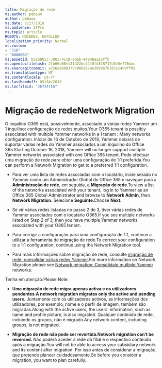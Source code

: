 ```yaml
---
title: Migração de rede
ms.author: pebaum
author: pebaum
ms.date: 7/27/2018
ms.audience: ITPro
ms.topic: article
ROBOTS: NOINDEX, NOFOLLOW
localization_priority: Normal
ms.custom:
- "716"
- "6000002"
ms.assetid: b5ab885c-3803-4cc8-adab-94848e226ffb
ms.openlocfilehash: 2fb66d68e131d22bc44f0fd878717d5e5e776dac
ms.sourcegitcommit: a256e8680379c006287ae30996763051c4d9ff85
ms.translationtype: MT
ms.contentlocale: pt-PT
ms.lasthandoff: 09/04/2019
ms.locfileid: "36734716"
---
```

# <a name="network-migration"></a><span data-ttu-id="fce77-102">Migração de rede</span><span class="sxs-lookup"><span data-stu-id="fce77-102">Network Migration</span></span>

<span data-ttu-id="fce77-103">O inquilino O365 está, possivelmente, associado a várias redes Yammer um 1 inquilino: configuração de redes muitos.</span><span class="sxs-lookup"><span data-stu-id="fce77-103">Your O365 tenant is possibly associated with multiple Yammer networks in a 1 tenant : Many networks configuration.</span></span> <span data-ttu-id="fce77-104">Iniciar de 16 de Outubro de 2018, Yammer deixará de suportar várias redes do Yammer associados a um inquilino do Office 365.</span><span class="sxs-lookup"><span data-stu-id="fce77-104">Starting October 16, 2018, Yammer will no longer support multiple Yammer networks associated with one Office 365 tenant.</span></span> <span data-ttu-id="fce77-105">Pode efectuar uma migração de rede para obter uma configuração de 1:1 preferida.</span><span class="sxs-lookup"><span data-stu-id="fce77-105">You can perform a Network Migration to get to a preferred 1:1 configuration.</span></span>
  
- <span data-ttu-id="fce77-106">Para ver uma lista de redes associadas com o locatário, inicie sessão no Yammer como um Administrador Global do Office 365 e navegue para a **Administração de rede**, em seguida, a **Migração de rede**.</span><span class="sxs-lookup"><span data-stu-id="fce77-106">To view a list of the networks associated with your tenant, log in to Yammer as an Office 365 Global Administrator and browse to **Network Admin**, then **Network Migration**.</span></span> <span data-ttu-id="fce77-107">Selecione **Seguinte**.</span><span class="sxs-lookup"><span data-stu-id="fce77-107">Choose **Next**.</span></span>

- <span data-ttu-id="fce77-108">Se vir várias redes listadas no passo 2 de 3, tiver várias redes de Yammer associados com o locatário O365.</span><span class="sxs-lookup"><span data-stu-id="fce77-108">If you see multiple networks listed on Step 2 of 3, then you have multiple Yammer networks associated with your O365 tenant.</span></span>

- <span data-ttu-id="fce77-109">Para corrigir a configuração para uma configuração de 1:1, continue a utilizar a ferramenta de migração de rede.</span><span class="sxs-lookup"><span data-stu-id="fce77-109">To correct your configuration to a 1:1 configuration, continue using the Network Migration tool.</span></span>

- <span data-ttu-id="fce77-110">Para mais informações sobre migração de rede, consulte [migração de rede: consolidar várias redes Yammer](https://docs.microsoft.com/yammer/configure-your-yammer-network/consolidate-multiple-yammer-networks).</span><span class="sxs-lookup"><span data-stu-id="fce77-110">For more information on Network Migration please see [Network migration: Consolidate multiple Yammer networks](https://docs.microsoft.com/yammer/configure-your-yammer-network/consolidate-multiple-yammer-networks).</span></span>

<span data-ttu-id="fce77-111">Tenha em atenção:</span><span class="sxs-lookup"><span data-stu-id="fce77-111">Please Note:</span></span>
  
- <span data-ttu-id="fce77-112">**Uma migração de rede migra apenas activa e os utilizadores pendentes.**</span><span class="sxs-lookup"><span data-stu-id="fce77-112">**A network migration migrates only the active and pending users.**</span></span> <span data-ttu-id="fce77-113">Juntamente com os utilizadores activos, as informações dos utilizadores, por exemplo, nome e o perfil de imagem, também são migradas.</span><span class="sxs-lookup"><span data-stu-id="fce77-113">Along with the active users, the users' information, such as name and profile picture, is also migrated.</span></span> <span data-ttu-id="fce77-114">Qualquer conteúdo de rede, incluindo os grupos, não é migrado.</span><span class="sxs-lookup"><span data-stu-id="fce77-114">Any network content, including groups, is not migrated.</span></span>

- <span data-ttu-id="fce77-115">**Migração de rede não pode ser revertida.**</span><span class="sxs-lookup"><span data-stu-id="fce77-115">**Network migration can't be reversed.**</span></span> <span data-ttu-id="fce77-116">Não poderá aceder à rede da filial e o respectivo conteúdo após a migração.</span><span class="sxs-lookup"><span data-stu-id="fce77-116">You will not be able to access your subsidiary network and its content after migration.</span></span> <span data-ttu-id="fce77-117">Por isso antes de considerar a migração, que pretende planear cuidadosamente.</span><span class="sxs-lookup"><span data-stu-id="fce77-117">So before you consider a migration, you want to plan carefully.</span></span>
